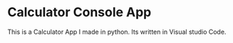 # Calculator Console App

This is a Calculator App I made in python. Its written in Visual studio Code.